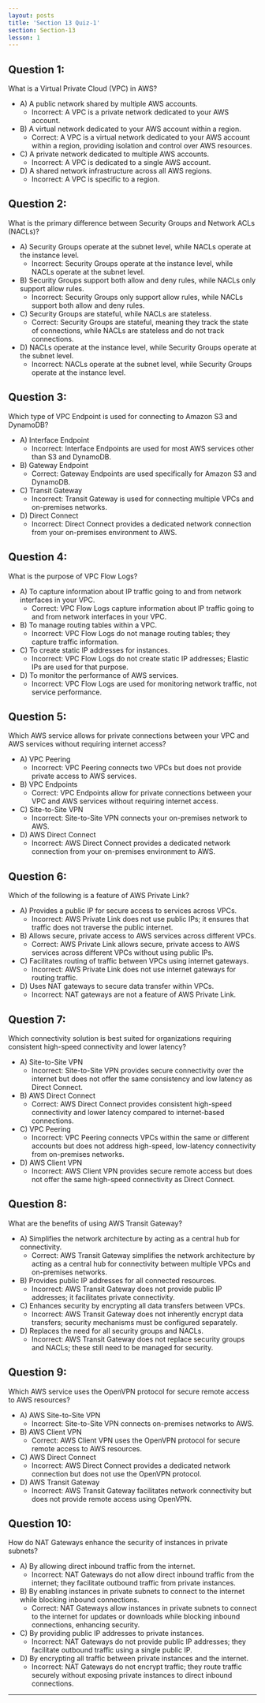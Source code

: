 ```yaml
---
layout: posts
title: 'Section 13 Quiz-1'
section: Section-13
lesson: 1
---
```


<!-- Content Covered Lessons-1 through 10 of Section-13 -->

## Question 1:

What is a Virtual Private Cloud (VPC) in AWS?

- A) A public network shared by multiple AWS accounts.
  - Incorrect: A VPC is a private network dedicated to your AWS account.
- B) A virtual network dedicated to your AWS account within a region.
  - Correct: A VPC is a virtual network dedicated to your AWS account within a region, providing isolation and control over AWS resources.
- C) A private network dedicated to multiple AWS accounts.
  - Incorrect: A VPC is dedicated to a single AWS account.
- D) A shared network infrastructure across all AWS regions.
  - Incorrect: A VPC is specific to a region.

<!-- pagebreak -->

## Question 2:

What is the primary difference between Security Groups and Network ACLs (NACLs)?

- A) Security Groups operate at the subnet level, while NACLs operate at the instance level.
  - Incorrect: Security Groups operate at the instance level, while NACLs operate at the subnet level.
- B) Security Groups support both allow and deny rules, while NACLs only support allow rules.
  - Incorrect: Security Groups only support allow rules, while NACLs support both allow and deny rules.
- C) Security Groups are stateful, while NACLs are stateless.
  - Correct: Security Groups are stateful, meaning they track the state of connections, while NACLs are stateless and do not track connections.
- D) NACLs operate at the instance level, while Security Groups operate at the subnet level.
  - Incorrect: NACLs operate at the subnet level, while Security Groups operate at the instance level.

<!-- pagebreak -->

## Question 3:

Which type of VPC Endpoint is used for connecting to Amazon S3 and DynamoDB?

- A) Interface Endpoint
  - Incorrect: Interface Endpoints are used for most AWS services other than S3 and DynamoDB.
- B) Gateway Endpoint
  - Correct: Gateway Endpoints are used specifically for Amazon S3 and DynamoDB.
- C) Transit Gateway
  - Incorrect: Transit Gateway is used for connecting multiple VPCs and on-premises networks.
- D) Direct Connect
  - Incorrect: Direct Connect provides a dedicated network connection from your on-premises environment to AWS.

<!-- pagebreak -->

## Question 4:

What is the purpose of VPC Flow Logs?

- A) To capture information about IP traffic going to and from network interfaces in your VPC.
  - Correct: VPC Flow Logs capture information about IP traffic going to and from network interfaces in your VPC.
- B) To manage routing tables within a VPC.
  - Incorrect: VPC Flow Logs do not manage routing tables; they capture traffic information.
- C) To create static IP addresses for instances.
  - Incorrect: VPC Flow Logs do not create static IP addresses; Elastic IPs are used for that purpose.
- D) To monitor the performance of AWS services.
  - Incorrect: VPC Flow Logs are used for monitoring network traffic, not service performance.

<!-- pagebreak -->

## Question 5:

Which AWS service allows for private connections between your VPC and AWS services without requiring internet access?

- A) VPC Peering
  - Incorrect: VPC Peering connects two VPCs but does not provide private access to AWS services.
- B) VPC Endpoints
  - Correct: VPC Endpoints allow for private connections between your VPC and AWS services without requiring internet access.
- C) Site-to-Site VPN
  - Incorrect: Site-to-Site VPN connects your on-premises network to AWS.
- D) AWS Direct Connect
  - Incorrect: AWS Direct Connect provides a dedicated network connection from your on-premises environment to AWS.

<!-- pagebreak -->

## Question 6:

Which of the following is a feature of AWS Private Link?

- A) Provides a public IP for secure access to services across VPCs.
  - Incorrect: AWS Private Link does not use public IPs; it ensures that traffic does not traverse the public internet.
- B) Allows secure, private access to AWS services across different VPCs.
  - Correct: AWS Private Link allows secure, private access to AWS services across different VPCs without using public IPs.
- C) Facilitates routing of traffic between VPCs using internet gateways.
  - Incorrect: AWS Private Link does not use internet gateways for routing traffic.
- D) Uses NAT gateways to secure data transfer within VPCs.
  - Incorrect: NAT gateways are not a feature of AWS Private Link.

<!-- pagebreak -->

## Question 7:

Which connectivity solution is best suited for organizations requiring consistent high-speed connectivity and lower latency?

- A) Site-to-Site VPN
  - Incorrect: Site-to-Site VPN provides secure connectivity over the internet but does not offer the same consistency and low latency as Direct Connect.
- B) AWS Direct Connect
  - Correct: AWS Direct Connect provides consistent high-speed connectivity and lower latency compared to internet-based connections.
- C) VPC Peering
  - Incorrect: VPC Peering connects VPCs within the same or different accounts but does not address high-speed, low-latency connectivity from on-premises networks.
- D) AWS Client VPN
  - Incorrect: AWS Client VPN provides secure remote access but does not offer the same high-speed connectivity as Direct Connect.

<!-- pagebreak -->

## Question 8:

What are the benefits of using AWS Transit Gateway?

- A) Simplifies the network architecture by acting as a central hub for connectivity.
  - Correct: AWS Transit Gateway simplifies the network architecture by acting as a central hub for connectivity between multiple VPCs and on-premises networks.
- B) Provides public IP addresses for all connected resources.
  - Incorrect: AWS Transit Gateway does not provide public IP addresses; it facilitates private connectivity.
- C) Enhances security by encrypting all data transfers between VPCs.
  - Incorrect: AWS Transit Gateway does not inherently encrypt data transfers; security mechanisms must be configured separately.
- D) Replaces the need for all security groups and NACLs.
  - Incorrect: AWS Transit Gateway does not replace security groups and NACLs; these still need to be managed for security.

<!-- pagebreak -->

## Question 9:

Which AWS service uses the OpenVPN protocol for secure remote access to AWS resources?

- A) AWS Site-to-Site VPN
  - Incorrect: Site-to-Site VPN connects on-premises networks to AWS.
- B) AWS Client VPN
  - Correct: AWS Client VPN uses the OpenVPN protocol for secure remote access to AWS resources.
- C) AWS Direct Connect
  - Incorrect: AWS Direct Connect provides a dedicated network connection but does not use the OpenVPN protocol.
- D) AWS Transit Gateway
  - Incorrect: AWS Transit Gateway facilitates network connectivity but does not provide remote access using OpenVPN.

<!-- pagebreak -->

## Question 10:

How do NAT Gateways enhance the security of instances in private subnets?

- A) By allowing direct inbound traffic from the internet.
  - Incorrect: NAT Gateways do not allow direct inbound traffic from the internet; they facilitate outbound traffic from private instances.
- B) By enabling instances in private subnets to connect to the internet while blocking inbound connections.
  - Correct: NAT Gateways allow instances in private subnets to connect to the internet for updates or downloads while blocking inbound connections, enhancing security.
- C) By providing public IP addresses to private instances.
  - Incorrect: NAT Gateways do not provide public IP addresses; they facilitate outbound traffic using a single public IP.
- D) By encrypting all traffic between private instances and the internet.
  - Incorrect: NAT Gateways do not encrypt traffic; they route traffic securely without exposing private instances to direct inbound connections.

---
